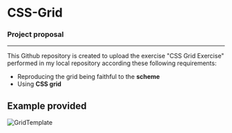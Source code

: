 # CSS-Grid
### Project proposal
---
This Github repository is created to upload the exercise "CSS Grid Exercise" performed in my local repository according these following requirements:

* Reproducing the grid being faithful to the **scheme**
* Using **CSS grid**

## Example provided
![GridTemplate](https://github.com/user-attachments/assets/71c24ed5-da49-43a1-9530-34177dbe4ce8)
